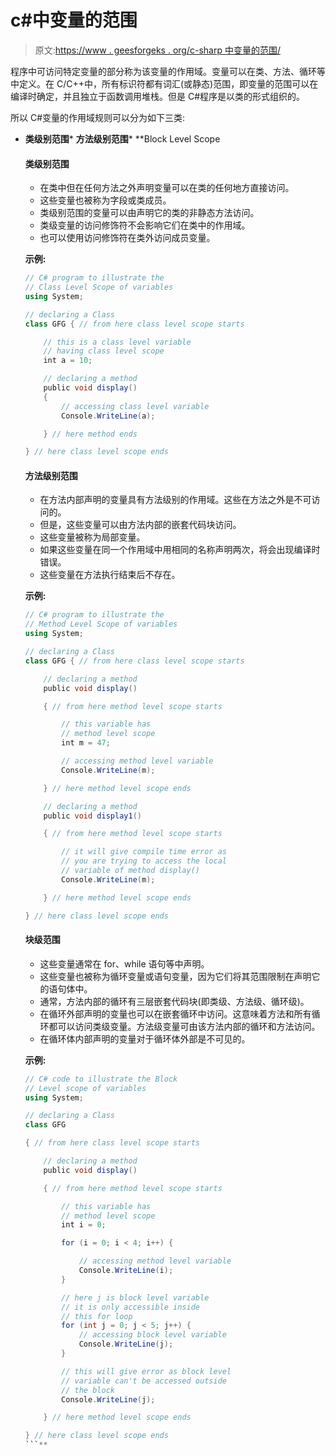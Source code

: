 # c#中变量的范围

> 原文:[https://www . geesforgeks . org/c-sharp 中变量的范围/](https://www.geeksforgeeks.org/scope-of-variables-in-c-sharp/)

程序中可访问特定变量的部分称为该变量的作用域。变量可以在类、方法、循环等中定义。在 C/C++中，所有标识符都有词汇(或静态)范围，即变量的范围可以在编译时确定，并且独立于函数调用堆栈。但是 C#程序是以类的形式组织的。

所以 C#变量的作用域规则可以分为如下三类:

*   **类级别范围***   **方法级别范围***   **Block Level Scope

    #### 类级别范围

    *   在类中但在任何方法之外声明变量可以在类的任何地方直接访问。
    *   这些变量也被称为字段或类成员。
    *   类级别范围的变量可以由声明它的类的非静态方法访问。
    *   类级变量的访问修饰符不会影响它们在类中的作用域。
    *   也可以使用访问修饰符在类外访问成员变量。

    **示例:**

    ```cs
    // C# program to illustrate the
    // Class Level Scope of variables
    using System;

    // declaring a Class
    class GFG { // from here class level scope starts

        // this is a class level variable
        // having class level scope
        int a = 10;

        // declaring a method
        public void display()
        {
            // accessing class level variable
            Console.WriteLine(a);

        } // here method ends

    } // here class level scope ends
    ```

    #### 方法级别范围

    *   在方法内部声明的变量具有方法级别的作用域。这些在方法之外是不可访问的。
    *   但是，这些变量可以由方法内部的嵌套代码块访问。
    *   这些变量被称为局部变量。
    *   如果这些变量在同一个作用域中用相同的名称声明两次，将会出现编译时错误。
    *   这些变量在方法执行结束后不存在。

    **示例:**

    ```cs
    // C# program to illustrate the
    // Method Level Scope of variables
    using System;

    // declaring a Class
    class GFG { // from here class level scope starts

        // declaring a method
        public void display()

        { // from here method level scope starts

            // this variable has
            // method level scope
            int m = 47;

            // accessing method level variable
            Console.WriteLine(m);

        } // here method level scope ends

        // declaring a method
        public void display1()

        { // from here method level scope starts

            // it will give compile time error as
            // you are trying to access the local
            // variable of method display()
            Console.WriteLine(m);

        } // here method level scope ends

    } // here class level scope ends
    ```

    #### 块级范围

    *   这些变量通常在 for、while 语句等中声明。
    *   这些变量也被称为循环变量或语句变量，因为它们将其范围限制在声明它的语句体中。
    *   通常，方法内部的循环有三层嵌套代码块(即类级、方法级、循环级)。
    *   在循环外部声明的变量也可以在嵌套循环中访问。这意味着方法和所有循环都可以访问类级变量。方法级变量可由该方法内部的循环和方法访问。
    *   在循环体内部声明的变量对于循环体外部是不可见的。

    **示例:**

    ```cs
    // C# code to illustrate the Block
    // Level scope of variables
    using System;

    // declaring a Class
    class GFG

    { // from here class level scope starts

        // declaring a method
        public void display()

        { // from here method level scope starts

            // this variable has
            // method level scope
            int i = 0;

            for (i = 0; i < 4; i++) {

                // accessing method level variable
                Console.WriteLine(i);
            }

            // here j is block level variable
            // it is only accessible inside
            // this for loop
            for (int j = 0; j < 5; j++) {
                // accessing block level variable
                Console.WriteLine(j);
            }

            // this will give error as block level
            // variable can't be accessed outside
            // the block
            Console.WriteLine(j);

        } // here method level scope ends

    } // here class level scope ends
    ```**